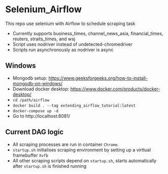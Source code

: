 # Selenium_Airflow
This repo use selenium with Airflow to schedule scraping task

- Currently supports business_times, channel_news_asia, financial_times, reuters, straits_times, and wsj
- Script uses nodriver instead of undetected-chromedriver
- Scripts run asynchronously as nodriver is async


## Windows
- Mongodb setup: https://www.geeksforgeeks.org/how-to-install-mongodb-on-windows/
- Download docker desktop: https://www.docker.com/products/docker-desktop/
- `cd /path/airflow`
- `docker build . --tag extending_airflow_tutorial:latest`
- `docker-compose up -d`
- Go to http://localhost:8081/

## Current DAG logic
- All scraping processes are run in container `Chrome`.
- `startup.sh` initialises scraping environment by setting up a virttual framebuffer `Xvfb`
- All other scraping scripts depend on `startup.sh`, starts automatically after `startup.sh` is finished running